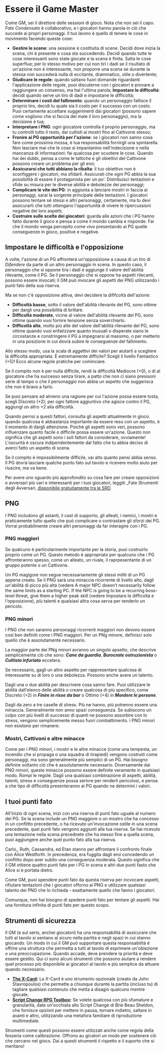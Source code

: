 # Essere il Game Master

Come GM, sei il direttore delle sessioni di gioco. Nota che non sei il capo. _Fate Condensato_ è collaborativo, e i giocatori hanno parola in ciò che succede ai propri personaggi. Il tuo lavoro è quello di tenere le cose in movimento facendo queste cose:

* **Gestire le scene**: una sessione è costituita di scene. Decidi dove inizia la scena, chi è presente e cosa sta succedendo. Decidi quando tutte le cose interessanti sono state giocate e la scena è finita. Salta le cose superflue; per lo stesso motivo per cui non tiri i dadi se il risultato di un'azione non è interessante, non proporre una scena se durante la stessa non succederà nulla di eccitante, drammatico, utile o divertente;
* **Giudicare le regole**: quando saltano fuori domande riguardanti l'applicazione delle regole, puoi discuterne con i giocatori e provare a raggiungere un consenso, ma hai l'ultima parola;
**Impostare le difficoltà**: decidi quando serve un tiro di dadi e impostane le difficoltà;
* **Determinare i costi del fallimento**: quando un personaggio fallisce il proprio tiro, decidi tu quale sia il costo per il successo con un costo. Puoi certamente accettare suggerimenti dai giocatori (possono sapere come vogliono che si faccia del male il loro personaggio), ma la decisione è tua;
* **Interpretare i PNG**: ogni giocatore controlla il proprio personaggio, ma tu controlli tutto il resto, dai cultisti ai mostri fino al Cattivone stesso;
* **Fronire ai PG opportunità per l'azione**: se i giocatori non sanno cosa fare come prossima mossa, è tua responsabilità fornirgli una spintarella. Non lasciare mai che le cose si impantanino nell'indecisione o nella mancanza di informazioni: fai qualcosa per scuotere le cose. Quando hai dei dubbi, pensa a come le tattiche e gli obiettivi del Cattivone possono creare un problema per gli eroi;
* **Assicurarsi che tutti abbiano la ribalta**: il tuo obiettivo non è sconfiggere i giocatori, ma sfidarli. Assicurati che ogni PG abbia la sua possibilità di essere il protagonista per un po'. Distribuisci tentazioni e sfide su misura per le diverse abilità e debolezze dei personaggi;
* **Complicare le vite dei PG**: in aggiunta a lanciare mostri in faccia ai personaggi, sarai la sorgente principale delle tentazioni. I giocatori possono tentare sé stessi e altri personaggi, certamente, ma tu devi assicurarti che tutti ottengano l'opportunità di vivere le ripercussioni negative dei loro aspetti;
* **Costruire sulle scelte dei giocatori**: guarda alle azioni che i PG hanno fatto durante il gioco e pensa a come il mondo cambia e risponde. Fai che il mondo venga percepito come vivo presentando ai PG quelle conseguenze in gioco, positive e negative.

## Impostare le difficoltà e l'opposizione

A volte, l'azione di un PG affronterà un'opposizione a causa di un tiro di _Difendere_ da parte di un altro personaggio in scena. In questo caso, il personaggio che si oppone tira i dadi e aggiunge il valore dell'abilità rilevante, come il PG. Se il personaggio che si oppone ha aspetti rilecanti, possono essere invocati; il GM può invocare gli aspetti dei PNG utilizzando i punti fato della sua riserva.

Ma se non c'è opposizione attiva, devi decidere la dififcoltà dell'azione:

* **Difficoltà basse**, sotto il valore dell'abilità rilevante del PG, sono ottime per dargli una possibilità di brillare.
* **Difficoltà moderate**, vicine al valore dell'abilità rilevante del PG, sono ottime quando vuoi fornire tensione senza soverchiarlo.
* **Difficoltà alte**, molto più alte del valore dell'abilità rilevante del PG, sono ottime quando vuoi enfatizzare quanto inusuali o disperate siano le circostanze e constringere il PG a impegnarsi al massimo, o per metterlo in una posizione in cui dovrà subire le conseguenze del fallimento.

Allo stesso modo, usa la scala di aggettivi dei valori per aiutarti a scegliere la difficoltà appropriata. È estremamente difficile? Scegli il livello Fantastico (+5)! Ecco alcune regole pratiche per cominciare.

Se il compito non è per nulla difficile, rendi la difficoltà Mediocre (+0), o dì al giocatore che ha successo senza tirare, a patto che non ci siano presisoni serie di tempo o che il personaggio non abbia un aspetto che suggerisca che non è bravo a farlo.

Se puoi pensare ad almeno una ragione per cui l'azione possa essere tosta, scegli Discreto (+2); per ogni fattore aggiuntivo che agisce contro il PG, aggiungi un altro +2 alla difficoltà.

Quando pernsi a questi fattori, consulta gli aspetti attualmente in gioco. quando qualcosa è abbastanza importante da essere reso con un aspetto, è il momento di dargli attenzione. Poiché gli aspetti sono veri, possono influenzare quanto facile o difficile possa essere un'azione. Questo non significa che gli aspetti sono i soli fattori da considerare, ovviamente! L'oscurità è oscura indipendentemente dal fatto che tu abbia deciso di averci fatto un aspetto di scena.

Se il compito è impossibilmente difficile, vai alto quanto pensi abbia senso. Il PG dovrà lasciare qualche punto fato sul tavolo e ricevere molto aiuto per riuscire, ma va bene.

Per avere uno sguardo più approfondito su cosa fare per creare opposizioni e avversari più vari e interessanti per i tuoi giocatori, leggiti _Fate Strumenti degli Avversari, [disponibile gratuitamente tra le SRD](https://www.fateitalia.it/tipi-di-avversari/).

## PNG

I PNG includono gli astanti, il cast di supporto, gli alleati, i nemici, i mostri e praticamente tutto quello che può complicare o contrastare gli sforzi dei PG. Vorrai probabilmente creare altri personaggi da far interagire con i PG.

### PNG maggiori

Se qualcuno è particolarmente importante per la storia, puoi costruirlo proprio come un PG. Questo metodo è appropriato per qualcuno che i PG affronteranno spesso, come un alleato, un rivale, il raprpesentante di un gruppo potente o un Cattivone.

Un PG magigore non segue necessariamente gli stessi militi di un PG appena creato. Se il PNG sarà una minaccia ricorrente di livello alto, dagli un'abilità di picco più alta (vedere A major NPC doesn’t necessarily follow the same limits as a starting PC. If the NPC is going to be a recurring boss-level threat, give them a higher peak skill (vedere Impostare le difficoltà e l'opposizione), più talenti e qualsiasi altra cosa serva per renderlo un pericolo.

### PNG minori

I PNG che non saranno personaggi ricorrenti maggiori non devono essere così ben definiti come i PNG maggiori. Per un PNg minore, definisci solo quello che è assolutamente necessario.

La maggior parte dei PNg minori avranno un singolo apsetto, che descrive semplicemente ciò che sono: ***Cane da guardia***, ***Burocrate ostruzionista*** o ***Cultista infuriato*** eccetera.

Se necessario, gagli un altro aspetto per rappresentare qualcosa di interessante su di loro o una debolezza. Possono anche avere un talento.

Dagli una o due abilità per descrivere cosa sanno fare. Puoi utilizzare le abilità dall'elenco delle abilità o creare qualcosa di più specifico, come Discreto (+2) in ***Finire in risse da bar*** o Ottimo (+4) in ***Mordere le persone***.

Dagli da zero a tre caselle di stress. Più ne hanno, più potrenno essere una minaccia. Generalmente non anno spazi conseguenza. Se subiscono un colpo con più livelli di successo di quanti ne possono assorbire con lo stress, vengono semplicemente messo fuori combattimento. i PNG minori non esistono per rimanere.

### Mostri, Cattivoni e altre minacce

Come per i PNG minori, i mostri e le altre minacce (come una tempesta, un incendio che si propaga o una squadra di tirapiedi) vengono costruiti come personaggi, ma sono generalmente più semplici di un PG. Hai bisogno definire soltanto ciò che è assolutamente necessario. Diversamente dai PNG minori, queste minacce possono essere definite veramente in qualsiasi modo. Rompi le regole. Dagli una qualsiasi combinazione di aspetti, abilità, talenti, stress e conseguenze possa serivre per renderli pericolosi, e pensa a che tipo di difficoltà presenteranno ai PG quando ne determini i valori.

## I tuoi punti fato

All'inizio di ogni scena, inizi con una riserva di punti fato uguale al numero dei PG. Se la scena include un PNG maggiore o un mostro che ha concesso in un conflitto precedente, o ha ricevuto un'invocazione ostile in una scena precedente, quei punti fato vengono aggiunti alla tua riserva. Se hai ricevuto una tentazione nella scena precednete che ha messo fine a quella scena, puoi aggiungere anche quel punto fato alla tua riserva.

Carlo,, Ruth, Cassandra, ed Etan stanno per affrontare il confronto finale con Alice Westforth. In precedenza, era fuggita dagli eroi concedendo un conflitto dopo aver subito una conseguenza moderata. Questo significa che il GM ottiene quattro punti fato per i PG in scena e altri due punti fasto che Alice si è portata dietro.

Come GM, puoi spendere punti fato da questa riserva per incvocare aspetti, rifiutare tentazioni che i giocatori offorno ai PNG e utilizzare qualsiasi talento dei PNG che lo richieda - esattamente quello che fanno i giocatori.

Comunque, non hai bisogno di spedere punti fato per tentare gli aspetti. Hai una fornitura infinita di punti fato per questo scopo.

## Strumenti di sicurezza

Il GM (e sul serio, anchei giocatori) ha una responsabilità di assicurare che tutti al tavolo si sentano al sicuro nella partita e negli spazi in cui stanno giocando. Un modo in cui il GM può supportare questa responsabilità è offrire una struttura che permetta a tutti al tavolo di esprimere un'obiezione o una preoccupazione. Quando accade, deve prendere la priorità e deve essere gestito. Qui ci sono alcuni strumenti che possono aiutare a rendere quel processo più disponibile ai giocatori al tavolo e più semplice da attuare quando necessario.

* **[The X-Card](http://tinyurl.com/x-card-rpg):** La X-Card è uno strumento opzionale (creato da John Stavropoulos) che permette a chiunque durante la partita (incluso tu) di tagliare qualsiasi contenuto che metta a disagio qualcuno mentre giocate.
* **[Script Change RPG Toolbox](http://tinyurl.com/nphed7m):** Se volete qualcosa con più sfumature e granularità, date un'occhiata allo Script Change di Brie Beau Sheldon, che fornisce opzioni per mettere in pausa, tornare indietro, saltare in avanti e altro, utilizzando una metafora familiare di riproduzione multimediale.

Strumenti come questi possono essere utilizzati anche come regola della fesseria come calibrazione. Offrono au gicatori un modo per sostenere ciò che cercano nel gioco. Dai a questi strumenti il rispetto e il suporto che si meritano!
